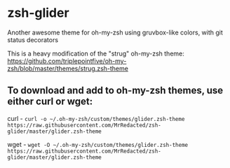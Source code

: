 # zsh-glider
Another awesome theme for oh-my-zsh using gruvbox-like colors, with git status decorators

This is a heavy modification of the "strug" oh-my-zsh theme: https://github.com/triplepointfive/oh-my-zsh/blob/master/themes/strug.zsh-theme

## To download and add to oh-my-zsh themes, use either curl or wget:

curl - `curl -o ~/.oh-my-zsh/custom/themes/glider.zsh-theme https://raw.githubusercontent.com/MrRedacted/zsh-glider/master/glider.zsh-theme`

wget - `wget -O ~/.oh-my-zsh/custom/themes/glider.zsh-theme https://raw.githubusercontent.com/MrRedacted/zsh-glider/master/glider.zsh-theme`
